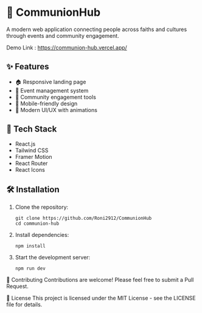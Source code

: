 # 🌟 CommunionHub

A modern web application connecting people across faiths and cultures through events and community engagement.

Demo Link : https://communion-hub.vercel.app/

## ✨ Features

- 🏠 Responsive landing page
- 📅 Event management system
- 🤝 Community engagement tools
- 📱 Mobile-friendly design
- 🎨 Modern UI/UX with animations

## 🚀 Tech Stack

- React.js
- Tailwind CSS
- Framer Motion
- React Router
- React Icons

## 🛠️ Installation

1. Clone the repository:
    ```
    git clone https://github.com/Roni2912/CommunionHub
    cd communion-hub
    ```
2. Install dependencies:
   ```
   npm install
   ```
   
3. Start the development server:
     ```
     npm run dev
     ```
   

🤝 Contributing
Contributions are welcome! Please feel free to submit a Pull Request.

📝 License
This project is licensed under the MIT License - see the LICENSE file for details.

